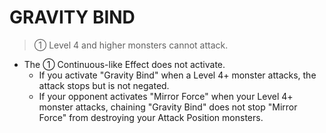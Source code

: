 
# GRAVITY BIND  
> ① Level 4 and higher monsters cannot attack.

*   The ① Continuous-like Effect does not activate.
    *   If you activate "Gravity Bind" when a Level 4+ monster attacks, the attack stops but is not negated.
    *   If your opponent activates "Mirror Force" when your Level 4+ monster attacks, chaining "Gravity Bind" does not stop "Mirror Force" from destroying your Attack Position monsters.

  